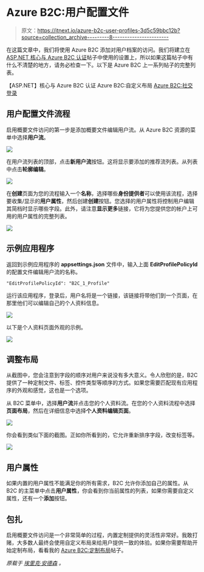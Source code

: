 # Azure B2C:用户配置文件

> 原文：<https://itnext.io/azure-b2c-user-profiles-3d5c59bbc12b?source=collection_archive---------8----------------------->

在这篇文章中，我们将使用 Azure B2C 添加对用户档案的访问。我们将建立在[ASP.NET 核心与 Azure B2C 认证](https://elanderson.net/2019/04/asp-net-core-with-azure-b2c-auth/)帖子中使用的设置上，所以如果这篇帖子中有什么不清楚的地方，请务必检查一下。以下是 Azure B2C 上一系列帖子的完整列表。

【ASP.NET】核心与 Azure B2C 认证
Azure B2C:自定义布局
[Azure B2C:社交登录](https://elanderson.net/2019/05/azure-b2c-social-logins/)

## 用户配置文件流程

启用概要文件访问的第一步是添加概要文件编辑用户流。从 Azure B2C 资源的菜单中选择**用户流**。

![](img/0bd9de83190be51641021d081044b649.png)

在用户流列表的顶部，点击**新用户流**按钮。这将显示要添加的推荐流列表。从列表中点击**轮廓编辑**。

![](img/3049d59d5ff2c306db48ade949801285.png)

在**创建**页面为您的流程输入一个**名称**，选择哪些**身份提供者**可以使用该流程，选择要收集/显示的**用户属性**，然后创建**创建**按钮。您选择的用户属性将控制用户编辑其简档时显示哪些字段。此外，请注意**显示更多**链接，它将为您提供您的帐户上可用的用户属性的完整列表。

![](img/8d9a6e6dac94a956f5bb7fb0b6bb2124.png)

## 示例应用程序

返回到示例应用程序的 **appsettings.json** 文件中，输入上面 **EditProfilePolicyId** 的配置文件编辑用户流的名称。

```
"EditProfilePolicyId": "B2C_1_Profile"
```

运行该应用程序，登录后，用户名将是一个链接，该链接将带他们到一个页面，在那里他们可以编辑自己的个人资料信息。

![](img/54f9088f4adae95794b02bd14f5e6652.png)

以下是个人资料页面外观的示例。

![](img/4a0dd2c19c496d217a8b7b54ea133dc5.png)

## 调整布局

从截图中，您会注意到字段的顺序对用户来说没有多大意义。令人欣慰的是，B2C 提供了一种定制文件、标签、控件类型等顺序的方式。如果您需要匹配现有应用程序的外观和感觉，这也是一个选项。

从 B2C 菜单中，选择**用户流**并点击您的个人资料流。在您的个人资料流程中选择**页面布局**，然后在详细信息中选择**个人资料编辑页面**。

![](img/e9bbdd987da6175404b7e892556b9943.png)

你会看到类似下面的截图。正如你所看到的，它允许重新排序字段，改变标签等。

![](img/71e1e0ee593a68e1c8b9de4d088c476a.png)

## 用户属性

如果内置的用户属性不能满足你的所有需求，B2C 允许你添加自己的属性。从 B2C 的主菜单中点击**用户属性**，你会看到你当前属性的列表，如果你需要自定义属性，还有一个**添加**按钮。

## 包扎

启用概要文件访问是一个非常简单的过程，内置定制提供的灵活性非常好。我敢打赌，大多数人最终会使用自定义布局来给用户提供一致的体验。如果你需要帮助开始定制布局，看看我的 [Azure B2C:定制布局](https://elanderson.net/2019/04/azure-b2c-customize-layouts/)帖子。

*原载于* [*埃里克·安德森*](https://elanderson.net/2019/05/azure-b2c-user-profiles/) *。*